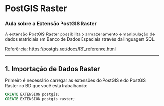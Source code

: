 # PostGIS Raster

### Aula sobre a Extensão PostGIS Raster

A extensão PostGIS Raster possibilita o armazenamento e manipulação de dados matriciais em Banco de Dados Espaciais através da linguagem SQL.

Referência: https://postgis.net/docs/RT_reference.html


----------
## 1. Importação de Dados Raster

Primeiro é necessário carregar as extensões do PostGIS e do PostGIS Raster no BD que você está trabalhando:


```sql
CREATE EXTENSION postgis;
CREATE EXTENSION postgis_raster;
```
